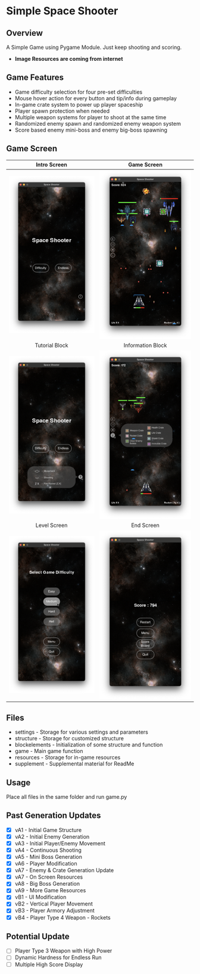 # Simple Space Shooter

## Overview
A Simple Game using Pygame Module. Just keep shooting and scoring.

- **Image Resources are coming from internet**

## Game Features
- Game difficulty selection for four pre-set difficulties
- Mouse hover action for every button and tip/info during gameplay
- In-game crate system to power up player spaceship
- Player spawn protection when needed
- Multiple weapon systems for player to shoot at the same time
- Randomized enemy spawn and randomized enemy weapon system
- Score based enemy mini-boss and enemy big-boss spawning

## Game Screen
|                                           Intro Screen                                           |                                       Game Screen                                        |
|:------------------------------------------------------------------------------------------------:|:----------------------------------------------------------------------------------------:|
|     ![](https://github.com/UniKerogen/space-shooter/blob/main/supplements/intro_screen.png)      |   ![](https://github.com/UniKerogen/space-shooter/blob/main/supplements/gameplay.png)    | 
|                                          Tutorial Block                                          |                                    Information Block                                     |
| ![](https://github.com/UniKerogen/space-shooter/blob/main/supplements/intro_screen_tutorial.png) | ![](https://github.com/UniKerogen/space-shooter/blob/main/supplements/gameplay_info.png) |
|                                           Level Screen                                           |                                        End Screen                                        |
|     ![](https://github.com/UniKerogen/space-shooter/blob/main/supplements/level_screen.png)      |  ![](https://github.com/UniKerogen/space-shooter/blob/main/supplements/end_screen.png)   |


## Files
- settings - Storage for various settings and parameters
- structure - Storage for customized structure
- blockelements - Initialization of some structure and function
- game - Main game function
- resources - Storage for in-game resources
- supplement - Supplemental material for ReadMe

## Usage
Place all files in the same folder and run game.py

## Past Generation Updates
- [x] vA1 - Initial Game Structure
- [x] vA2 - Initial Enemy Generation
- [x] vA3 - Initial Player/Enemy Movement
- [x] vA4 - Continuous Shooting
- [x] vA5 - Mini Boss Generation
- [x] vA6 - Player Modification
- [x] vA7 - Enemy & Crate Generation Update
- [x] vA7 - On Screen Resources
- [x] vA8 - Big Boss Generation
- [x] vA9 - More Game Resources
- [x] vB1 - UI Modification
- [x] vB2 - Vertical Player Movement
- [x] vB3 - Player Armory Adjustment
- [x] vB4 - Player Type 4 Weapon - Rockets

## Potential Update
- [ ] Player Type 3 Weapon with High Power
- [ ] Dynamic Hardness for Endless Run
- [ ] Multiple High Score Display
